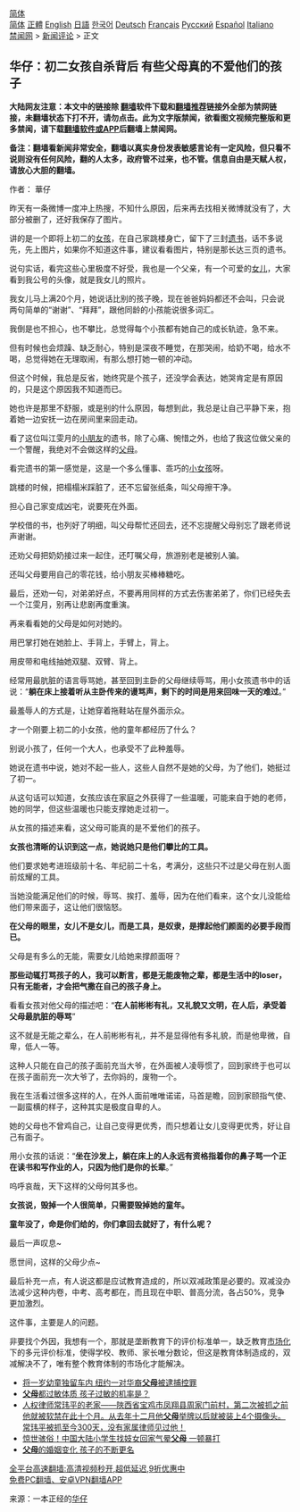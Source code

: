  <!-- 面包屑导航 --> <div class="breadcrumb"><!-- GTranslate: https://gtranslate.io/ -->  <div class="switcher notranslate">  <div class="selected">  <a href="#" onclick="return false;"> 简体</a>  </div>  <div class="option">  <a href="https://www.bannedbook.org" onclick="doGTranslate('zh-CN|zh-CN');jQuery('div.switcher div.selected a').html(jQuery(this).html());return false;" title="简体中文" class="nturl selected"> 简体</a>  <a href="https://www.bannedbook.org/zh-tw/" onclick="doGTranslate('zh-CN|zh-TW');jQuery('div.switcher div.selected a').html(jQuery(this).html());return false;" title="繁體中文" class="nturl"> 正體</a>  <a href="https://www.bannedbook.org/en/" onclick="doGTranslate('zh-CN|en');jQuery('div.switcher div.selected a').html(jQuery(this).html());return false;" title="English" class="nturl"> English</a>  <a href="https://www.bannedbook.org/ja/" onclick="doGTranslate('zh-CN|ja');jQuery('div.switcher div.selected a').html(jQuery(this).html());return false;" title="日本語" class="nturl"> 日語</a>  <a href="https://www.bannedbook.org/ko/" onclick="doGTranslate('zh-CN|ko');jQuery('div.switcher div.selected a').html(jQuery(this).html());return false;" title="한국어" class="nturl"> 한국어</a>  <a href="https://www.bannedbook.org/de/" onclick="doGTranslate('zh-CN|de');jQuery('div.switcher div.selected a').html(jQuery(this).html());return false;" title="Deutsch" class="nturl"> Deutsch</a>  <a href="https://www.bannedbook.org/fr/" onclick="doGTranslate('zh-CN|fr');jQuery('div.switcher div.selected a').html(jQuery(this).html());return false;" title="Français" class="nturl"> Français</a>  <a href="https://www.bannedbook.org/ru/" onclick="doGTranslate('zh-CN|ru');jQuery('div.switcher div.selected a').html(jQuery(this).html());return false;" title="Русский" class="nturl"> Русский</a>  <a href="https://www.bannedbook.org/es/" onclick="doGTranslate('zh-CN|es');jQuery('div.switcher div.selected a').html(jQuery(this).html());return false;" title="Español" class="nturl"> Español</a>  <a href="https://www.bannedbook.org/it/" onclick="doGTranslate('zh-CN|it');jQuery('div.switcher div.selected a').html(jQuery(this).html());return false;" title="Italiano" class="nturl"> Italiano</a>  </div>  </div>      <div class='breadcrumb-sub'><!-- Breadcrumb NavXT 6.3.0 --> <a href="https://www.bannedbook.org/" class="home">禁闻网</a> &gt; <a href="https://www.bannedbook.org/bnews/comments/" class="category">新闻评论</a> &gt; 正文</div></div><h2>华仔：初二女孩自杀背后 有些父母真的不爱他们的孩子</h2> <p class="notice"><b>大陆网友注意：本文中的链接除 <a href="https://github.com/bannedbook/fanqiang" >翻墙</a>软件下载和<a href="https://github.com/killgcd/justmysocks/blob/master/README.md">翻墙推荐</a>链接外全部为禁网链接，未翻墙状态下打不开，请勿点击。此为文字版禁闻，欲看图文视频完整版和更多禁闻，请下载<a href="https://github.com/bannedbook/fanqiang">翻墙软件或APP</a>后翻墙上禁闻网。</p><p>备注：翻墙看新闻非常安全，翻墙以真实身份发表敏感言论有一定风险，但只看不说则没有任何风险，翻的人太多，政府管不过来，也不管。信息自由是天赋人权，请放心大胆的翻墙。</b></p>  <div class="entry"> <p>作者： 華仔</p> <p>昨天有一条微博一度冲上热搜，不知什么原因，后来再去找相关微博就没有了，大部分被删了，还好我保存了图片。</p> <p>讲的是一个即将上初二的<a href="https://www.bannedbook.org/bnews/tag/%e5%a5%b3%e5%ad%a9/" class="st_tag internal_tag" rel="tag" title="标签 女孩 下的日志">女孩</a>，在自己家跳楼身亡，留下了三封<a href="https://www.bannedbook.org/bnews/tag/%E9%81%97%E4%B9%A6/" class="st_tag internal_tag" rel="tag" title="标签 遗书 下的日志">遗书</a>，话不多说先，先上图片，如果你不知道这件事，建议看看图片，特别是那长达三页的遗书。</p> <p>说句实话，看完这些心里极度不好受，我也是一个父亲，有一个可爱的<a href="https://www.bannedbook.org/bnews/tag/%e5%a5%b3%e5%84%bf/" class="st_tag internal_tag" rel="tag" title="标签 女儿 下的日志">女儿</a>，大家看到我公号的头像，就是我女儿的照片。</p> <p>我女儿马上满20个月，她说话比别的孩子晚，现在爸爸妈妈都还不会叫，只会说两句简单的“谢谢”、“拜拜”，跟他同龄的小孩能说很多词汇。</p> <p>我倒是也不担心，也不攀比，总觉得每个小孩都有她自己的成长轨迹，急不来。</p> <p>但有时候也会烦躁、缺乏耐心，特别是深夜不睡觉，在那哭闹，给奶不喝，给水不喝，总觉得她在无理取闹，有那么想打她一顿的冲动。</p> <p>但这个时候，我总是反省，她终究是个孩子，还没学会表达，她哭肯定是有原因的，只是这个原因我不知道而已。</p> <p>她也许是那里不舒服，或是别的什么原因，每想到此，我总是让自己平静下来，抱着她一边安抚一边在房间里来回走动。</p> <p>看了这位叫江雯月的<a href="https://www.bannedbook.org/bnews/tag/%E5%B0%8F%E6%9C%8B%E5%8F%8B/" class="st_tag internal_tag" rel="tag" title="标签 小朋友 下的日志">小朋友</a>的遗书，除了心痛、惋惜之外，也给了我这位做父亲的一个警醒，我绝对不会做这样的<a href="https://www.bannedbook.org/bnews/tag/%e7%88%b6%e6%af%8d/" class="st_tag internal_tag" rel="tag" title="标签 父母 下的日志">父母</a>。</p> <p>看完遗书的第一感觉是，这是一个多么懂事、乖巧的<a href="https://www.bannedbook.org/bnews/tag/%E5%B0%8F%E5%A5%B3%E5%AD%A9/" class="st_tag internal_tag" rel="tag" title="标签 小女孩 下的日志">小女孩</a>呀。</p> <p>跳楼的时候，把榻榻米踩脏了，还不忘留张纸条，叫父母擦干净。</p>  <p>担心自己家变成凶宅，说要死在外面。</p> <p>学校借的书，也列好了明细，叫父母帮忙还回去，还不忘提醒父母别忘了跟老师说声谢谢。</p> <p>还劝父母把奶奶接过来一起住，还叮嘱父母，旅游别老是被别人骗。</p> <p>还叫父母要用自己的零花钱，给小朋友买棒棒糖吃。</p> <p>最后，还劝一句，对弟弟好点，不要再用同样的方式去伤害弟弟了，你们已经失去一个江雯月，别再让悲剧再度重演。</p> <p>再来看看她的父母是如何对她的。</p> <p>用巴掌打她在她脸上、手背上，手臂上，背上。</p> <p>用皮带和电线抽她双腿、双臂、背上。</p> <p>经常用最肮脏的语言辱骂她，甚至回到主卧的父母继续辱骂，用小女孩遗书中的话说：“<strong>躺在床上接着听从主卧传来的谩骂声，剩下的时间是用来回味一天的难过</strong>。”</p> <p>最羞辱人的方式是，让她穿着拖鞋站在屋外面示众。</p> <p>才一个刚要上初二的小女孩，他的童年都经历了什么？</p> <p>别说小孩了，任何一个大人，也承受不了此种羞辱。</p>  <p>她说在遗书中说，她对不起一些人，这些人自然不是她的父母，为了他们，她挺过了初一。</p> <p>从这句话可以知道，女孩应该在家庭之外获得了一些温暖，可能来自于她的老师，她的同学，但这些温暖也只能支撑她走过初一。</p> <p>从女孩的描述来看，这父母可能真的是不爱他们的孩子。</p> <p><strong>女孩也清晰的认识到这一点，她说她只是他们攀比的工具。</strong></p> <p>他们要求她考进班级前十名、年纪前二十名，考满分，这些只不过是父母在别人面前炫耀的工具。</p> <p>当她没能满足他们的时候，辱骂、挨打、羞辱，因为在他们看来，这个女儿没能给他们带来面子，这让他们很恼怒。</p> <p><strong>在父母的眼里，女儿不是女儿，而是工具，是奴隶，是撑起他们颜面的必要手段而已。</strong></p> <p>父母是有多么的无能，需要女儿给她来撑颜面呀？</p> <p><strong>那些动辄打骂孩子的人，我可以断言，都是无能废物之辈，都是生活中的loser，只有无能者，才会把气撒在自己的孩子身上。</strong></p> <p>看看女孩对他父母的描述吧：“<strong>在人前彬彬有礼，又礼貌又文明，在人后，承受着父母最肮脏的辱骂</strong>”</p> <p>这不就是无能之辈么，在人前彬彬有礼，并不是显得他有多礼貌，而是他卑微，自卑，低人一等。</p> <p>这种人只能在自己的孩子面前充当大爷，在外面被人凌辱惯了，回到家终于也可以在孩子面前充一次大爷了，去你妈的，废物一个。</p>  <p>我在生活看过很多这样的人，在外人面前唯唯诺诺，马首是瞻，回到家颐指气使、一副蛮横的样子，这种其实是极度自卑的人。</p> <p>她的父母也不曾鸡自己，让自己变得更优秀，而只想着让女儿变得更优秀，好让自己有面子。</p> <p>用小女孩的话说：“<strong>坐在沙发上，躺在床上的人永远有资格指着你的鼻子骂一个正在读书和写作业的人，只因为他们是你的长辈</strong>。”</p> <p>呜呼哀哉，天下这样的父母何其多也。</p> <p><strong>女孩说，毁掉一个人很简单，只需要毁掉她的童年。</strong></p> <p><strong>童年没了，命是你们给的，你们拿回去就好了，有什么呢？</strong></p> <p>最后一声叹息~</p> <p>愿世间，这样的父母少点~</p> <p>最后补充一点，有人说这都是应试教育造成的，所以双减政策是必要的。双减没办法减少这种内卷，中考、高考都在，而且现在中职、普高分流，各占50%，竞争更加激烈。</p> <p>这件事，主要是人的问题。</p> <p>非要找个外因，我想有一个，那就是垄断教育下的评价标准单一，缺乏教育<a href="https://www.bannedbook.org/bnews/tag/%E5%B8%82%E5%9C%BA%E5%8C%96/" class="st_tag internal_tag" rel="tag" title="标签 市场化 下的日志">市场化</a>下的多元评价标准，使得学校、教师、家长唯分数论，但这是教育体制造成的，双减解决不了，唯有整个教育体制的市场化才能解决。</p> <ul class='op-related-articles' title='相关阅读'> <li><a href='https://www.bannedbook.org/bnews/baitai/20210820/1609848.html' target='_blank'>将一岁幼童独留车内 纽约一对华裔<b>父母</b>被逮捕控罪</a></li> <li><a href='https://www.bannedbook.org/bnews/comments/20210819/1609180.html' target='_blank'><b>父母</b>都过敏体质 孩子过敏的机率是？</a></li> <li><a href='https://www.bannedbook.org/bnews/bannedvideo/20210819/1609083.html' target='_blank'>人权律师常玮平的老家——陜西省宝鸡市凤翔县周家门前村，第二次被抓之前他就被软禁在此十个月。从去年十二月他<b>父母</b>举牌以后就被装上4个摄像头。常玮平被抓至今300天，没有家属律师见过他！</a></li> <li><a href='https://www.bannedbook.org/bnews/cbnews/20210818/1608142.html' target='_blank'>惊世骇俗！中国大陆小学生找妓女回家气晕<b>父母</b> 一顿暴打</a></li> <li><a href='https://www.bannedbook.org/bnews/ssgc/20210817/1607678.html' target='_blank'><b>父母</b>的婚姻变化 孩子的不断更名</a></li> </ul> <p class="texttj"> <a href="https://github.com/bannedbook/fanqiang/wiki/V2ray%E6%9C%BA%E5%9C%BA" target="_blank">全平台高速翻墙:高清视频秒开,超低延迟,9折优惠中</a><br/> <a href="https://github.com/bannedbook/fanqiang/wiki/%E7%A6%81%E9%97%BB%E7%BD%91%E5%AE%89%E5%8D%93%E7%BF%BB%E5%A2%99%E6%96%B0%E9%97%BBAPP" target="_blank">免费PC翻墙、安卓VPN翻墙APP</a></p> <p> 来源：一本正经的<a href="https://www.bannedbook.org/bnews/tag/%E5%8D%8E%E4%BB%94/" class="st_tag internal_tag" rel="tag" title="标签 华仔 下的日志">华仔</a> </p><a name='sharetosocial'></a>  <div style="margin-bottom:5px;padding-bottom:5px;clear:both"> <div id="archive-pix-1" class="banner-ads"> <!-- AuctionX Display platform tag START --> <div id="26318x728x90x621x_ADSLOT2" clicktrack="%%CLICK_URL_ESC%%"></div> <!-- AuctionX Display platform tag END --> </div> <div id="archive-pix-2" class="banner-ads"> <!-- AuctionX Display platform tag START --> <div id="26315x300x250x621x_ADSLOT2" clicktrack="%%CLICK_URL_ESC%%"></div> <!-- AuctionX Display platform tag END --> </div> </div>  <div id="archive-pix-1" class="banner-ads"> <!-- AuctionX Display platform tag START --> <div id="26318x728x90x621x_ADSLOT3" clicktrack="%%CLICK_URL_ESC%%"></div> <!-- AuctionX Display platform tag END --> </div> </div><!--END ENTRY--> 